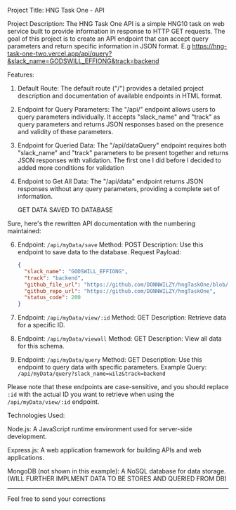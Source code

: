 Project Title:  HNG Task One - API

Project Description:
The HNG Task One API is a simple HNG10 task on web service built to provide information in response to HTTP GET requests. The goal of this project is to create an API endpoint that can accept query parameters and return specific information in JSON format. E.g   https://hng-task-one-two.vercel.app/api/query?&slack_name=GODSWILL_EFFIONG&track=backend


Features:
1. Default Route: The default route ("/") provides a detailed project description and documentation of available endpoints in HTML format.

2. Endpoint for Query Parameters: The "/api/" endpoint allows users to query parameters individually. It accepts "slack_name" and "track" as query parameters and returns JSON responses based on the presence and validity of these parameters.

3. Endpoint for Queried Data: The "/api/dataQuery" endpoint requires both "slack_name" and "track" parameters to be present together and returns JSON responses with validation. The first one I did before I decided to added more conditions for validation

4. Endpoint to Get All Data: The "/api/data" endpoint returns JSON responses without any query parameters, providing a complete set of information.

   GET DATA SAVED TO DATABASE
   
Sure, here's the rewritten API documentation with the numbering maintained:

6. Endpoint: `/api/myData/save`
   Method: POST
   Description: Use this endpoint to save data to the database.
   Request Payload:
     ```json
     {
       "slack_name": "GODSWILL_EFFIONG",
       "track": "backend",
       "github_file_url": "https://github.com/DONNWILZY/hngTaskOne/blob/master/index.js",
       "github_repo_url": "https://github.com/DONNWILZY/hngTaskOne",
       "status_code": 200
     }
     ```

7. Endpoint: `/api/myData/view/:id`
   Method: GET
   Description: Retrieve data for a specific ID.

8. Endpoint: `/api/myData/viewall`
   Method: GET
   Description: View all data for this schema.

9. Endpoint: `/api/myData/query`
   Method: GET
   Description: Use this endpoint to query data with specific parameters.
   Example Query: `/api/myData/query?slack_name=wilz&track=backend`

Please note that these endpoints are case-sensitive, and you should replace `:id` with the actual ID you want to retrieve when using the `/api/myData/view/:id` endpoint.

Technologies Used:

 Node.js: A JavaScript runtime environment used for server-side development.

Express.js: A web application framework for building APIs and web applications.

MongoDB (not shown in this example): A NoSQL database for data storage. (WILL FURTHER IMPLMENT DATA TO BE STORES AND QUERIED FROM DB)

---

Feel free to send your corrections
